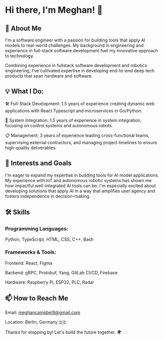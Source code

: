 # Hi there, I'm Meghan! 👋

## 🚀 About Me

I'm a software engineer with a passion for building tools that apply AI models to real-world challenges. My background in engineering and experience in full-stack software development fuel my innovative approach to technology.

Combining experience in fullstack software development and robotics engineering, I’ve cultivated expertise in developing end-to-end deep tech products that span hardware and software.

## 💡 What I Do:

🛠 Full-Stack Development: 1.5 years of experience creating dynamic web applications with React Typescript and microservices in Go/Python.

🔧 System Integration: 1.5 years of experience in system integration, focusing on control systems and autonomous robots.

📋 Management: 3 years of experience leading cross-functional teams, supervising external contractors, and managing project timelines to ensure high-quality deliverables.

## 🌱 Interests and Goals

I'm eager to expand my expertise in building tools for AI model applications. My experience with IoT and autonomous robotic systems has shown me how impactful well-integrated AI tools can be. I'm especially excited about developing solutions that apply AI in a way that amplifies user agency and fosters independence in decision-making.

## 🛠 Skills

### Programming Languages:

Python, TypeScript, HTML, CSS, C++, Bash

### Frameworks & Tools:

Frontend: React, Figma

Backend: gRPC, Protobuf, Yang, GitLab CI/CD, Firebase

Hardware: Raspberry Pi, ESP32, PLC, Radar

## 📫 How to Reach Me

Email: meghancampbel9@gmail.com

Location: Berlin, Germany 🇩🇪

Thanks for stopping by! Let's build the future together. 🌍
